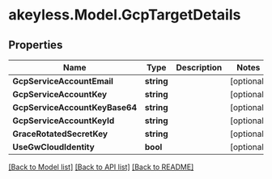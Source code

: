 # akeyless.Model.GcpTargetDetails

## Properties

Name | Type | Description | Notes
------------ | ------------- | ------------- | -------------
**GcpServiceAccountEmail** | **string** |  | [optional] 
**GcpServiceAccountKey** | **string** |  | [optional] 
**GcpServiceAccountKeyBase64** | **string** |  | [optional] 
**GcpServiceAccountKeyId** | **string** |  | [optional] 
**GraceRotatedSecretKey** | **string** |  | [optional] 
**UseGwCloudIdentity** | **bool** |  | [optional] 

[[Back to Model list]](../README.md#documentation-for-models) [[Back to API list]](../README.md#documentation-for-api-endpoints) [[Back to README]](../README.md)

